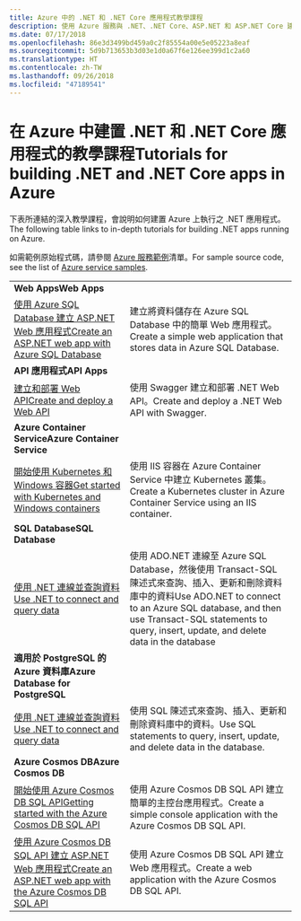 ```yaml
---
title: Azure 中的 .NET 和 .NET Core 應用程式教學課程
description: 使用 Azure 服務與 .NET、.NET Core、ASP.NET 和 ASP.NET Core 建置功能，並將其新增至 Web 與行動裝置應用程式的教學課程。
ms.date: 07/17/2018
ms.openlocfilehash: 86e3d3499bd459a0c2f85554a00e5e05223a8eaf
ms.sourcegitcommit: 5d9b713653b3d03e1d0a67f6e126ee399d1c2a60
ms.translationtype: HT
ms.contentlocale: zh-TW
ms.lasthandoff: 09/26/2018
ms.locfileid: "47189541"
---
```

# <a name="tutorials-for-building-net-and-net-core-apps-in-azure"></a><span data-ttu-id="14efa-103">在 Azure 中建置 .NET 和 .NET Core 應用程式的教學課程</span><span class="sxs-lookup"><span data-stu-id="14efa-103">Tutorials for building .NET and .NET Core apps in Azure</span></span>

<span data-ttu-id="14efa-104">下表所連結的深入教學課程，會說明如何建置 Azure 上執行之 .NET 應用程式。</span><span class="sxs-lookup"><span data-stu-id="14efa-104">The following table links to in-depth tutorials for building .NET apps running on Azure.</span></span>

<span data-ttu-id="14efa-105">如需範例原始程式碼，請參閱 [Azure 服務範例](https://azure.microsoft.com/resources/samples/?platform=dotnet)清單。</span><span class="sxs-lookup"><span data-stu-id="14efa-105">For sample source code, see the list of [Azure service samples](https://azure.microsoft.com/resources/samples/?platform=dotnet).</span></span>

| | |
|---|---|
| <span data-ttu-id="14efa-106">**Web Apps**</span><span class="sxs-lookup"><span data-stu-id="14efa-106">**Web Apps**</span></span>||
| <span data-ttu-id="14efa-107">[使用 Azure SQL Database 建立 ASP.NET Web 應用程式][1]</span><span class="sxs-lookup"><span data-stu-id="14efa-107">[Create an ASP.NET web app with Azure SQL Database][1]</span></span> | <span data-ttu-id="14efa-108">建立將資料儲存在 Azure SQL Database 中的簡單 Web 應用程式。</span><span class="sxs-lookup"><span data-stu-id="14efa-108">Create a simple web application that stores data in Azure SQL Database.</span></span> |
| <span data-ttu-id="14efa-109">**API 應用程式**</span><span class="sxs-lookup"><span data-stu-id="14efa-109">**API Apps**</span></span>||
| <span data-ttu-id="14efa-110">[建立和部署 Web API][3]</span><span class="sxs-lookup"><span data-stu-id="14efa-110">[Create and deploy a Web API][3]</span></span> | <span data-ttu-id="14efa-111">使用 Swagger 建立和部署 .NET Web API。</span><span class="sxs-lookup"><span data-stu-id="14efa-111">Create and deploy a .NET Web API with Swagger.</span></span> | 
| <span data-ttu-id="14efa-112">**Azure Container Service**</span><span class="sxs-lookup"><span data-stu-id="14efa-112">**Azure Container Service**</span></span> ||
| <span data-ttu-id="14efa-113">[開始使用 Kubernetes 和 Windows 容器][4]</span><span class="sxs-lookup"><span data-stu-id="14efa-113">[Get started with Kubernetes and Windows containers][4]</span></span> | <span data-ttu-id="14efa-114">使用 IIS 容器在 Azure Container Service 中建立 Kubernetes 叢集。</span><span class="sxs-lookup"><span data-stu-id="14efa-114">Create a Kubernetes cluster in Azure Container Service using an IIS container.</span></span>
| <span data-ttu-id="14efa-115">**SQL Database**</span><span class="sxs-lookup"><span data-stu-id="14efa-115">**SQL Database**</span></span> ||
| <span data-ttu-id="14efa-116">[使用 .NET 連線並查詢資料][5]</span><span class="sxs-lookup"><span data-stu-id="14efa-116">[Use .NET to connect and query data][5]</span></span> | <span data-ttu-id="14efa-117">使用 ADO.NET 連線至 Azure SQL Database，然後使用 Transact-SQL 陳述式來查詢、插入、更新和刪除資料庫中的資料</span><span class="sxs-lookup"><span data-stu-id="14efa-117">Use ADO.NET to connect to an Azure SQL database, and then use Transact-SQL statements to query, insert, update, and delete data in the database</span></span> | 
| <span data-ttu-id="14efa-118">**適用於 PostgreSQL 的 Azure 資料庫**</span><span class="sxs-lookup"><span data-stu-id="14efa-118">**Azure Database for PostgreSQL**</span></span> ||
| <span data-ttu-id="14efa-119">[使用 .NET 連線並查詢資料][6]</span><span class="sxs-lookup"><span data-stu-id="14efa-119">[Use .NET to connect and query data][6]</span></span> | <span data-ttu-id="14efa-120">使用 SQL 陳述式來查詢、插入、更新和刪除資料庫中的資料。</span><span class="sxs-lookup"><span data-stu-id="14efa-120">Use SQL statements to query, insert, update, and delete data in the database.</span></span> |
| <span data-ttu-id="14efa-121">**Azure Cosmos DB**</span><span class="sxs-lookup"><span data-stu-id="14efa-121">**Azure Cosmos DB**</span></span> ||
| <span data-ttu-id="14efa-122">[開始使用 Azure Cosmos DB SQL API][7]</span><span class="sxs-lookup"><span data-stu-id="14efa-122">[Getting started with the Azure Cosmos DB SQL API][7]</span></span> | <span data-ttu-id="14efa-123">使用 Azure Cosmos DB SQL API 建立簡單的主控台應用程式。</span><span class="sxs-lookup"><span data-stu-id="14efa-123">Create a simple console application with the Azure Cosmos DB SQL API.</span></span> |
| <span data-ttu-id="14efa-124">[使用 Azure Cosmos DB SQL API 建立 ASP.NET Web 應用程式][8]</span><span class="sxs-lookup"><span data-stu-id="14efa-124">[Create an ASP.NET web app with the Azure Cosmos DB SQL API][8]</span></span> | <span data-ttu-id="14efa-125">使用 Azure Cosmos DB SQL API 建立 Web 應用程式。</span><span class="sxs-lookup"><span data-stu-id="14efa-125">Create a web application with the Azure Cosmos DB SQL API.</span></span> |

[1]: /azure/app-service-web/app-service-web-tutorial-dotnet-sqldatabase
[2]: /azure/cosmos-db/sql-api-dotnet-application
[3]: /azure/app-service-api/app-service-api-dotnet-get-started
[4]: /azure/container-service/container-service-kubernetes-windows-walkthrough
[5]: /azure/sql-database/sql-database-connect-query-dotnet
[6]: /azure/postgresql/connect-csharp
[7]: /azure/cosmos-db/sql-api-get-started
[8]: /azure/cosmos-db/sql-api-dotnet-application
